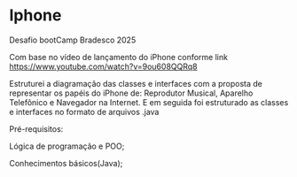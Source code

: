 # Iphone
Desafio bootCamp Bradesco 2025 

Com base no vídeo de lançamento do iPhone conforme link 
https://www.youtube.com/watch?v=9ou608QQRq8

Estruturei a diagramação das classes e interfaces com a proposta de representar os papéis do iPhone de: Reprodutor Musical, Aparelho Telefônico e Navegador na Internet. E em seguida foi estruturado as classes e interfaces no formato de arquivos .java


Pré-requisitos:

Lógica de programação e POO;

Conhecimentos básicos(Java);

